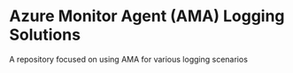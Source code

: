 # Azure Monitor Agent (AMA) Logging Solutions
A repository focused on using AMA for various logging scenarios
